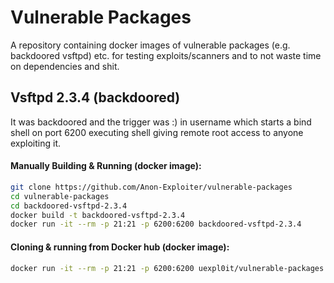 # Vulnerable Packages
A repository containing docker images of vulnerable packages (e.g. backdoored vsftpd) etc. for testing exploits/scanners and to not waste time on dependencies and shit.

## Vsftpd 2.3.4 (backdoored)
It was backdoored and the trigger was :) in username which starts a bind shell on port 6200 executing shell giving remote root access to anyone exploiting it.

#### Manually Building & Running (docker image):

```bash
git clone https://github.com/Anon-Exploiter/vulnerable-packages
cd vulnerable-packages
cd backdoored-vsftpd-2.3.4
docker build -t backdoored-vsftpd-2.3.4
docker run -it --rm -p 21:21 -p 6200:6200 backdoored-vsftpd-2.3.4
```

#### Cloning & running from Docker hub (docker image):
```bash
docker run -it --rm -p 21:21 -p 6200:6200 uexpl0it/vulnerable-packages:backdoored-vsftpd-2.3.4
```

